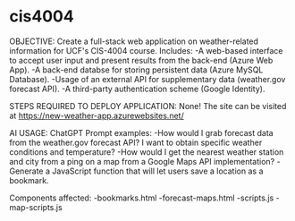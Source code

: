 # cis4004

OBJECTIVE:
Create a full-stack web application on weather-related information for UCF's CIS-4004 course.
  Includes:
        -A web-based interface to accept user input and present results from the back-end (Azure Web App).
        -A back-end databse for storing persistent data (Azure MySQL Database).
        -Usage of an external API for supplementary data (weather.gov forecast API).
        -A third-party authentication scheme (Google Identity).
  
STEPS REQUIRED TO DEPLOY APPLICATION:
None! The site can be visited at https://new-weather-app.azurewebsites.net/

AI USAGE: 
ChatGPT
  Prompt examples:
       -How would I grab forecast data from the weather.gov forecast API? I want to obtain specific weather conditions and temperature?
       -How would I get the nearest weather station and city from a ping on a map from a Google Maps API implementation?
       -Generate a JavaScript function that will let users save a location as a bookmark.

  Components affected:
       -bookmarks.html
       -forecast-maps.html
       -scripts.js
       -map-scripts.js 
       
         

